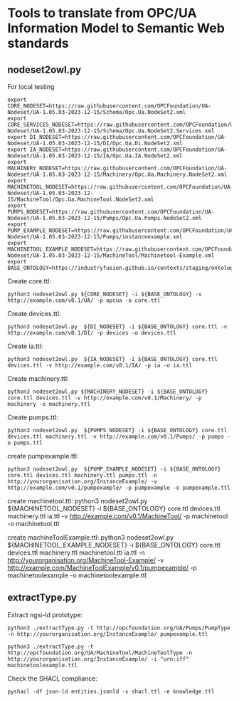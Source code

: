 # Tools to translate from OPC/UA Information Model to Semantic Web standards

## nodeset2owl.py

For local testing

    export CORE_NODESET=https://raw.githubusercontent.com/OPCFoundation/UA-Nodeset/UA-1.05.03-2023-12-15/Schema/Opc.Ua.NodeSet2.xml
    export CORE_SERVICES_NODESET=https://raw.githubusercontent.com/OPCFoundation/UA-Nodeset/UA-1.05.03-2023-12-15/Schema/Opc.Ua.NodeSet2.Services.xml
    export DI_NODESET=https://raw.githubusercontent.com/OPCFoundation/UA-Nodeset/UA-1.05.03-2023-12-15/DI/Opc.Ua.Di.NodeSet2.xml
    export IA_NODESET=https://raw.githubusercontent.com/OPCFoundation/UA-Nodeset/UA-1.05.03-2023-12-15/IA/Opc.Ua.IA.NodeSet2.xml
    export MACHINERY_NODESET=https://raw.githubusercontent.com/OPCFoundation/UA-Nodeset/UA-1.05.03-2023-12-15/Machinery/Opc.Ua.Machinery.NodeSet2.xml
    export MACHINETOOL_NODESET=https://raw.githubusercontent.com/OPCFoundation/UA-Nodeset/UA-1.05.03-2023-12-15/MachineTool/Opc.Ua.MachineTool.NodeSet2.xml
    export PUMPS_NODESET=https://raw.githubusercontent.com/OPCFoundation/UA-Nodeset/UA-1.05.03-2023-12-15/Pumps/Opc.Ua.Pumps.NodeSet2.xml
    export PUMP_EXAMPLE_NODESET=https://raw.githubusercontent.com/OPCFoundation/UA-Nodeset/UA-1.05.03-2023-12-15/Pumps/instanceexample.xml
    export MACHINETOOL_EXAMPLE_NODESET=https://raw.githubusercontent.com/OPCFoundation/UA-Nodeset/UA-1.05.03-2023-12-15/MachineTool/Machinetool-Example.xml
    export BASE_ONTOLOGY=https://industryfusion.github.io/contexts/staging/ontology/v0.1/base.ttl

Create core.ttl:

    python3 nodeset2owl.py ${CORE_NODESET} -i ${BASE_ONTOLOGY} -v http://example.com/v0.1/UA/ -p opcua -o core.ttl


Create devices.ttl:

    python3 nodeset2owl.py  ${DI_NODESET} -i ${BASE_ONTOLOGY} core.ttl -v http://example.com/v0.1/DI/ -p devices -o devices.ttl

Create ia.ttl:

    python3 nodeset2owl.py  ${IA_NODESET} -i ${BASE_ONTOLOGY} core.ttl devices.ttl -v http://example.com/v0.1/IA/ -p ia -o ia.ttl

Create machinery.ttl:

    python3 nodeset2owl.py ${MACHINERY_NODESET} -i ${BASE_ONTOLOGY} core.ttl devices.ttl -v http://example.com/v0.1/Machinery/ -p machinery -o machinery.ttl


Create pumps.ttl:

    python3 nodeset2owl.py  ${PUMPS_NODESET} -i ${BASE_ONTOLOGY} core.ttl devices.ttl machinery.ttl -v http://example.com/v0.1/Pumps/ -p pumps -o pumps.ttl

create pumpexample.ttl:

    python3 nodeset2owl.py  ${PUMP_EXAMPLE_NODESET} -i ${BASE_ONTOLOGY} core.ttl devices.ttl machinery.ttl pumps.ttl -n http://yourorganisation.org/InstanceExample/ -v http://example.com/v0.1/pumpexample/ -p pumpexample -o pumpexample.ttl

create machinetool.ttl:
    python3 nodeset2owl.py  ${MACHINETOOL_NODESET} -i ${BASE_ONTOLOGY} core.ttl devices.ttl machinery.ttl ia.ttl -v http://example.com/v0.1/MachineTool/ -p machinetool -o machinetool.ttl

create machineToolExample.ttl:
    python3 nodeset2owl.py  ${MACHINETOOL_EXAMPLE_NODESET} -i ${BASE_ONTOLOGY} core.ttl devices.ttl machinery.ttl machinetool.ttl ia.ttl -n http://yourorganisation.org/MachineTool-Example/ -v http://example.com/MachineToolExample/v0.1/pumpexample/ -p machinetoolexample -o machinetoolexample.ttl

## extractType.py

Extract ngsi-ld prototype:

    python3 ./extractType.py -t http://opcfoundation.org/UA/Pumps/PumpType -n http://yourorganisation.org/InstanceExample/ pumpexample.ttl

    python3 ./extractType.py -t http://opcfoundation.org/UA/MachineTool/MachineToolType -n http://yourorganisation.org/InstanceExample/ -i "urn:iff" machinetoolexample.ttl

Check the SHACL compliance:

    pyshacl -df json-ld entities.jsonld -s shacl.ttl -e knowledge.ttl
    
